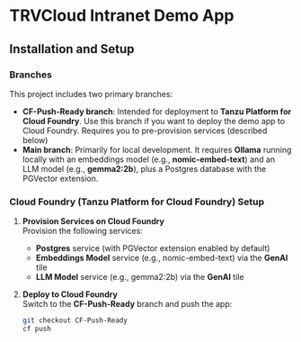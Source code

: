 # TRVCloud Intranet Demo App

## Installation and Setup

### Branches
This project includes two primary branches:

- **CF-Push-Ready branch**: Intended for deployment to **Tanzu Platform for Cloud Foundry**. Use this branch if you want to deploy the demo app to Cloud Foundry.  Requires you to pre-provision services (described below)
- **Main branch**: Primarily for local development. It requires **Ollama** running locally with an embeddings model (e.g., **nomic-embed-text**) and an LLM model (e.g., **gemma2:2b**), plus a Postgres database with the PGVector extension.

### Cloud Foundry (Tanzu Platform for Cloud Foundry) Setup

1. **Provision Services on Cloud Foundry**  
   Provision the following services:
   - **Postgres** service (with PGVector extension enabled by default)
   - **Embeddings Model** service (e.g., nomic-embed-text) via the **GenAI** tile
   - **LLM Model** service (e.g., gemma2:2b) via the **GenAI** tile

2. **Deploy to Cloud Foundry**  
   Switch to the **CF-Push-Ready** branch and push the app:
   ```bash
   git checkout CF-Push-Ready
   cf push
